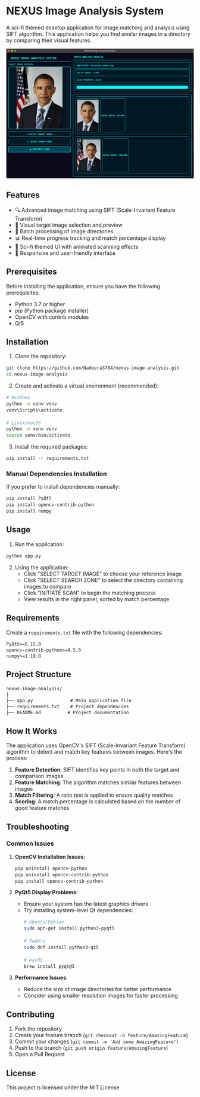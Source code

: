 # NEXUS Image Analysis System

A sci-fi themed desktop application for image matching and analysis using SIFT algorithm. This application helps you find similar images in a directory by comparing their visual features.

![App Screenshot](https://raw.githubusercontent.com/Nadeera3784/nexus-image-analysis/master/screenshot.png)

## Features

- 🔍 Advanced image matching using SIFT (Scale-Invariant Feature Transform)
- 🎯 Visual target image selection and preview
- 📁 Batch processing of image directories
- 📊 Real-time progress tracking and match percentage display
- 🎨 Sci-fi themed UI with animated scanning effects
- 📱 Responsive and user-friendly interface

## Prerequisites

Before installing the application, ensure you have the following prerequisites:

- Python 3.7 or higher
- pip (Python package installer)
- OpenCV with contrib modules
- Qt5

## Installation

1. Clone the repository:
```bash
git clone https://github.com/Nadeera3784/nexus-image-analysis.git
cd nexus-image-analysis
```

2. Create and activate a virtual environment (recommended):
```bash
# Windows
python -m venv venv
venv\Scripts\activate

# Linux/macOS
python -m venv venv
source venv/bin/activate
```

3. Install the required packages:
```bash
pip install -r requirements.txt
```

### Manual Dependencies Installation

If you prefer to install dependencies manually:

```bash
pip install PyQt5
pip install opencv-contrib-python
pip install numpy
```

## Usage

1. Run the application:
```bash
python app.py
```

2. Using the application:
   - Click "SELECT TARGET IMAGE" to choose your reference image
   - Click "SELECT SEARCH ZONE" to select the directory containing images to compare
   - Click "INITIATE SCAN" to begin the matching process
   - View results in the right panel, sorted by match percentage

## Requirements

Create a `requirements.txt` file with the following dependencies:

```
PyQt5>=5.15.0
opencv-contrib-python>=4.5.0
numpy>=1.19.0
```

## Project Structure

```
nexus-image-analysis/
│
├── app.py              # Main application file
├── requirements.txt    # Project dependencies
├── README.md          # Project documentation
```

## How It Works

The application uses OpenCV's SIFT (Scale-Invariant Feature Transform) algorithm to detect and match key features between images. Here's the process:

1. **Feature Detection**: SIFT identifies key points in both the target and comparison images
2. **Feature Matching**: The algorithm matches similar features between images
3. **Match Filtering**: A ratio test is applied to ensure quality matches
4. **Scoring**: A match percentage is calculated based on the number of good feature matches

## Troubleshooting

### Common Issues

1. **OpenCV Installation Issues**:
   ```bash
   pip uninstall opencv-python
   pip uninstall opencv-contrib-python
   pip install opencv-contrib-python
   ```

2. **PyQt5 Display Problems**:
   - Ensure your system has the latest graphics drivers
   - Try installing system-level Qt dependencies:
     ```bash
     # Ubuntu/Debian
     sudo apt-get install python3-pyqt5
     
     # Fedora
     sudo dnf install python3-qt5
     
     # macOS
     brew install pyqt@5
     ```

3. **Performance Issues**:
   - Reduce the size of image directories for better performance
   - Consider using smaller resolution images for faster processing

## Contributing

1. Fork the repository
2. Create your feature branch (`git checkout -b feature/AmazingFeature`)
3. Commit your changes (`git commit -m 'Add some AmazingFeature'`)
4. Push to the branch (`git push origin feature/AmazingFeature`)
5. Open a Pull Request

## License

This project is licensed under the MIT License

